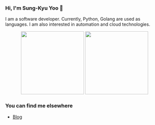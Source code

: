 ### Hi, I'm Sung-Kyu Yoo 👋

I am a software developer. Currently, Python, Golang are used as languages. I am also interested in automation and cloud technologies.

<p align="center">
  <img height="200" src="https://github-readme-stats.vercel.app/api?username=skyoo2003&count_private=true&show_icons=true&&include_all_commits=true" />
  <img height="200" src="https://github-readme-stats.vercel.app/api/top-langs/?username=skyoo2003&show_icons=true" />
</p>

### You can find me elsewhere

* [Blog](https://skyoo2003.github.io)
